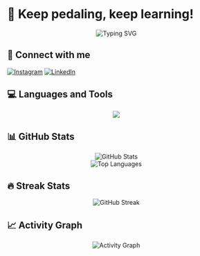 # 🚴 Keep pedaling, keep learning!

<div align="center">
  <img src="https://readme-typing-svg.herokuapp.com?font=Fira+Code&pause=1000&color=0077B6&center=true&vCenter=true&width=435&lines=Welcome+to+my+profile!;I'm+a+passionate+developer;Always+learning+new+things" alt="Typing SVG" />
</div>

## 🤝 Connect with me
[![Instagram](https://img.shields.io/badge/Instagram-%23E4405F.svg?style=for-the-badge&logo=Instagram&logoColor=white)](https://instagram.com/elifduymazy)
[![LinkedIn](https://img.shields.io/badge/linkedin-%230077B5.svg?style=for-the-badge&logo=linkedin&logoColor=white)](https://www.linkedin.com/in/elif-duymaz/)

## 💻 Languages and Tools
<p align="center">
  <img src="https://skillicons.dev/icons?i=python,r,docker,mysql,postgresql,postman,perl,pytorch,tensorflow,vscode" />
</p>

## 📊 GitHub Stats
<div align="center">
  <img src="https://github-readme-stats.vercel.app/api?username=eduymaz&show_icons=true&theme=blue-green&hide=contribs&title_color=0077B6&text_color=FF6F00&icon_color=0077B6&bg_color=0D1117&hide_border=true" alt="GitHub Stats" />
  <br>
  <img src="https://github-readme-stats.vercel.app/api/top-langs/?username=eduymaz&layout=compact&theme=blue-green&title_color=0077B6&text_color=FF6F00&icon_color=0077B6&bg_color=0D1117&hide_border=true&langs_count=3&exclude_repo=repo1,repo2&custom_title=Most%20Used%20Languages" alt="Top Languages" />
</div>

## 🔥 Streak Stats
<div align="center">
  <img src="https://github-readme-streak-stats.herokuapp.com/?user=eduymaz&theme=blue-green&hide_border=true" alt="GitHub Streak" />
</div>

## 📈 Activity Graph
<div align="center">
  <img src="https://github-readme-activity-graph.vercel.app/graph?username=eduymaz&theme=github-compact&hide_border=true" alt="Activity Graph" />
</div>

<!--
**eduymaz/eduymaz** is a ✨ _special_ ✨ repository because its `README.md` (this file) appears on your GitHub profile.
--> 
